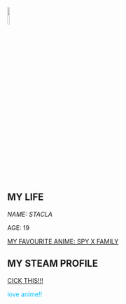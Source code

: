<!DOCTYPE html>
<html>


<head>
    <title>My Stacla</title>
</head>


<body>
    <img src="c:\Users\User\Desktop\IT WORK\ENG\351806_0.jpg" width="10%" >
    <h2><b>MY LIFE</b></h2>
    <p><em>NAME: STACLA</em></p>
    <p>AGE: 19</p>
    <p><ins>MY FAVOURITE ANIME: SPY X FAMILY</ins></p>
    <h2>MY STEAM PROFILE</h2> 
    <a href="https://steamcommunity.com/id/0649515415/">CICK THIS!!!</a>
    <p style="color:deepskyblue">love anime!!</p>
</body>

</html>
